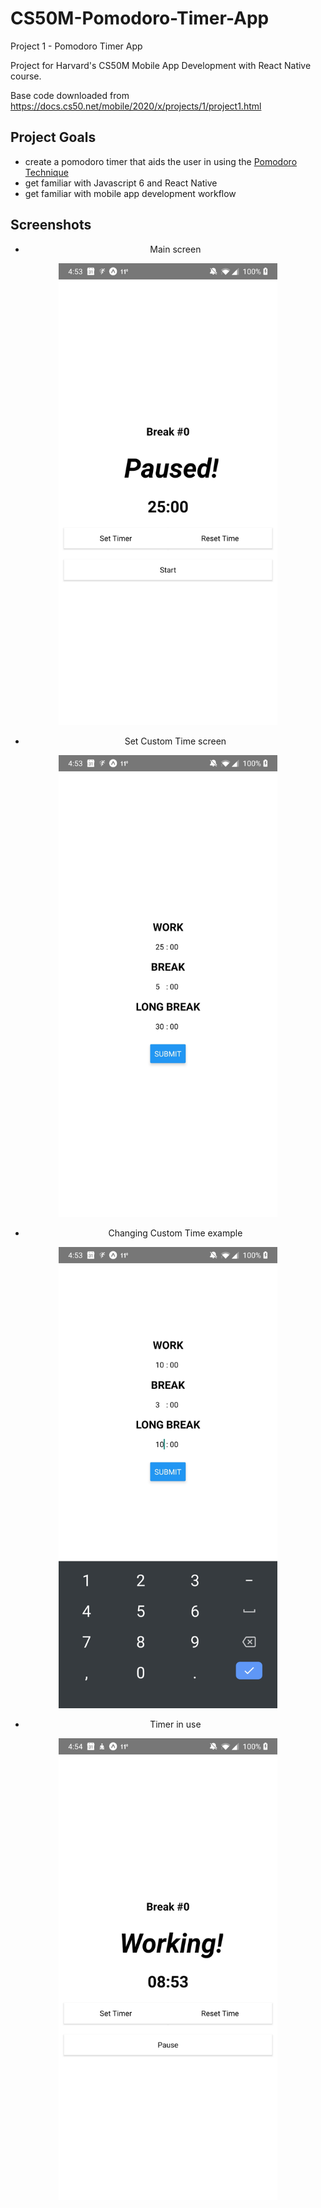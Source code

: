 # CS50M-Pomodoro-Timer-App
Project 1 - Pomodoro Timer App 

Project for Harvard's CS50M Mobile App Development with React Native course.

Base code downloaded from https://docs.cs50.net/mobile/2020/x/projects/1/project1.html

## Project Goals
- create a pomodoro timer that aids the user in using the [Pomodoro Technique](https://en.wikipedia.org/wiki/Pomodoro_Technique)
- get familiar with Javascript 6 and React Native
- get familiar with mobile app development workflow

## Screenshots
<div style="text-align:center">

- Main screen
<img src="https://github.com/PigwidgeonDeluxe/CS50M-Pomodoro-Timer-App/blob/master/screenshots/Screenshot_20200513-165317.jpg" width="350">

- Set Custom Time screen
<img src="https://github.com/PigwidgeonDeluxe/CS50M-Pomodoro-Timer-App/blob/master/screenshots/Screenshot_20200513-165323.jpg" width="350">

- Changing Custom Time example
<img src="https://github.com/PigwidgeonDeluxe/CS50M-Pomodoro-Timer-App/blob/master/screenshots/Screenshot_20200513-165345.jpg" width="350">

- Timer in use
<img src="https://github.com/PigwidgeonDeluxe/CS50M-Pomodoro-Timer-App/blob/master/screenshots/Screenshot_20200513-165459.jpg" width="350">
</div>
